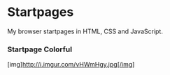 # Startpages 

My browser startpages in HTML, CSS and JavaScript.

### Startpage Colorful

[img]http://i.imgur.com/vHWmHgy.jpg[/img]
